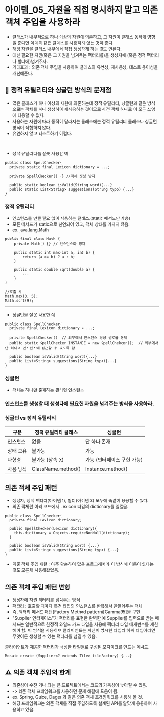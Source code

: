 # 아이템_05_자원을 직접 명시하지 말고 의존 객체 주입을 사용하라

- 클래스가 내부적으로 하나 이상의 자원에 의존하고, 그 자원이 클래스 동작에 영향을 준다면 아래와 같은 클래스를 사용하지 않는 것이 좋다.
- 해당 자원을 클래스 내부에서 직접 생성하게 하는 것도 안된다.
- 대신 필요한 자원(혹은 그 자원을 넘겨주는 팩터리를)을 생성자에 (혹은 정적 팩터리나 빌더에)넘겨주자.
- 기대효과 : 의존 객체 주입을 사용하여 클래스의 유연성, 재사용성, 테스트 용이성을 개선해준다.

## 🚨 정적 유틸리티와 싱글턴 방식의 문제점
- 많은 클래스가 하나 이상의 자원에 의존하는데 정적 유틸리티, 싱글턴과 같은 방식으로는 객체를 하나 생성하여 재사용하는 것이므로
사전 객체 하나로 이 모든 쓰임에 대응할 수 없다.
- 사용하는 자원에 따라 동작이 달라지는 클래스에는 정적 유틸리티 클래스나 싱글턴 방식이 적합하지 않다.
- 유연하지 않고 테스트하기 어렵다.

<br>

- 정적 유틸리티를 잘못 사용한 예 
```
public class SpellChecker{
  private static final Lexicon dictionary = ...;

  private SpellChecker() {} //객체 생성 방지

  public static boolean isValid(String word){...}
  public static List<String> suggestions(String typo) {...} 
}
```
### 정적 유틸리티
- 인스턴스를 만들 필요 없이 사용하는 클래스.(static 메서드만 사용)
- 모든 메서드가 static으로 선언되어 있고, 객체 상태를 가지지 않음.
- ex. java.lang.Math
```
public final class Math {
    private Math() {} // 인스턴스화 방지

    public static int max(int a, int b) {
        return (a >= b) ? a : b;
    }

    public static double sqrt(double a) {
        ...
    }
}

//호출 시
Math.max(3, 5);
Math.sqrt(9);
```

---

- 싱글턴을 잘못 사용한 예
```
public class SpellChecker{
  private final Lexicon dictionary = ...;

  private SpellChecker()  // 외부에서 인스턴스 생성 경로를 통제
  public static SpellChecker INSTANCE = new SpellChekcer();  // 외부에서 단 하나의 인스턴스에 접근할 수 있도록 함

  public boolean isValid(String word){...}
  public List<String> suggestions(String typo){...}
}
```
### 싱글턴
- 객체는 하나만 존재하는 관리형 인스턴스
### 인스턴스를 생성할 때 생성자에 필요한 자원을 넘겨주는 방식을 사용하라.

### 싱글턴 vs 정적 유틸리티 
|구분|정적 유틸리티 클래스|싱글턴|
|---|---|---|
|인스턴스|없음|단 하나 존재|
|상태 보유|불가능|가능|
|다형성|불가능 (상속 X)|가능 (인터페이스 구현 가능)|
|사용 방식|ClassName.method()|Instance.method()|

## 의존 객체 주입 패턴
- 생성자, 정적 팩터리(아이템 1), 빌더(아이템 2) 모두에 똑같이 응용할 수 있다.
- 의존 객체란 아래 코드에서 Lexicon 타입의 dictionary를 일컬음.
```
public class SpellChecker{
  private final Lexicon dictionary;

  public SpellChecker(Lexicon dictionary){
    this.dictionary = Objects.requireNonNull(dictionary);
  }

  public boolean isValid(String word) {...}
  public List<String> suggestions(String typo) {...}
}
```
- 의존 객체 주입 패턴 : 아주 단순하여 많은 프로그래머가 이 방식에 이름이 있다는 것도 모른채 사용해왔었음.

## 의존 객체 주입 패턴 변형
- 생성자에 자원 팩터리를 넘겨주는 방식
- 팩터리 : 호출할 때마다 특정 타입의 인스턴스를 반복해서 만들어주는 객체
- 즉, 팩터리 메서드 패턴(Factory Method pattern)[Gamma95]을 구현
- "Supplier<T> 인터페이스"가 팩터리를 표현한 완벽한 예
Supplier<T>를 입력으로 받는 메서드는 일반적으로 한정적 와일드 카드 타입을 사용해 팩터리 타입 매개변수를 제한해야 함.
이 방식을 사용하여 클라이언트는 자신이 명시한 타입의 하위 타입이라면 무엇이든 생성할 수 있는 팩터리를 넘길 수 있음.

클라이언트가 제공한 팩터리가 생성한 타일들로 구성된 모자이크를 만드는 메서드.
```
Mosaic create (Supplier<? extends Tile> tileFactory) {...}
```
## ⚠️ 의존 객체 주입의 한계
- 의존성이 수천 개나 되는 큰 프로젝트에서는 코드의 가독성이 낮아질 수 있음.
- -> 의존 객체 프레임워크를 사용하면 문제 해결에 도움이 됨.
- ex. Spring, Guice, Dager 과 같은 의존 객체 프레임워크를 사용해 볼 것.
- 해당 프레임워크는 의존 객체를 직접 주입하도록 설계된 API를 알맞게 응용하여 사용하고 있음.
